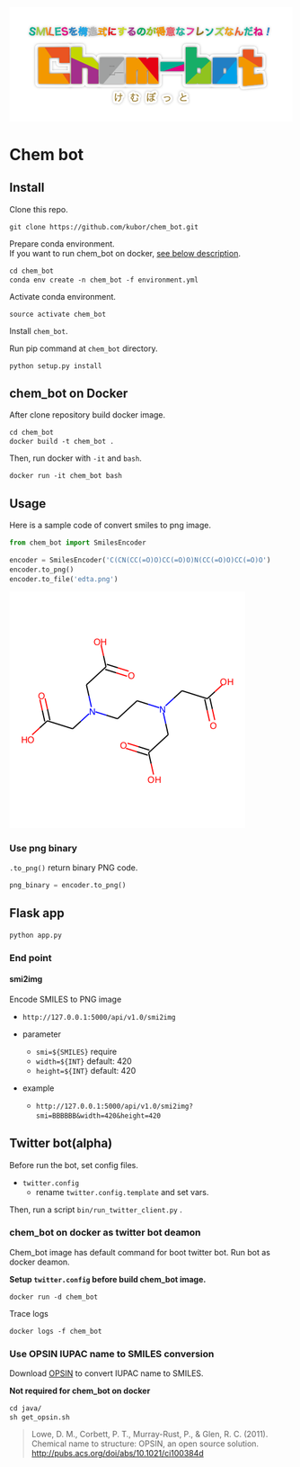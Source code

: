 ![chem_bot_logo](docs/img/chem_bot_logo.png)
# Chem bot

## Install

Clone this repo.

```
git clone https://github.com/kubor/chem_bot.git
```

Prepare conda environment.  
If you want to run chem_bot on docker, [see below description](#docker).

```
cd chem_bot
conda env create -n chem_bot -f environment.yml
```

Activate conda environment.

```
source activate chem_bot
```

Install `chem_bot`.

Run pip command at `chem_bot` directory.

```
python setup.py install
```

## <a name="docker"/> chem_bot on Docker

After clone repository build docker image.

```
cd chem_bot
docker build -t chem_bot .
```

Then, run docker with `-it` and `bash`.

```
docker run -it chem_bot bash
```

## Usage

Here is a sample code of convert smiles to png image.

```python
from chem_bot import SmilesEncoder
```

```python
encoder = SmilesEncoder('C(CN(CC(=O)O)CC(=O)O)N(CC(=O)O)CC(=O)O')
encoder.to_png()
encoder.to_file('edta.png')
```

![edta](docs/img/edta.png)


### Use png binary

`.to_png()` return binary PNG code.

```python
png_binary = encoder.to_png()
```

## Flask app

```
python app.py
```

### End point

#### smi2img
Encode SMILES to PNG image
- `http://127.0.0.1:5000/api/v1.0/smi2img`

- parameter
    - `smi=${SMILES}` require
    - `width=${INT}` default: 420
    - `height=${INT}` default: 420

- example
    - `http://127.0.0.1:5000/api/v1.0/smi2img?smi=BBBBBB&width=420&height=420`

## Twitter bot(alpha)

Before run the bot, set config files.

- `twitter.config`
    - rename `twitter.config.template` and set vars.

Then, run a script `bin/run_twitter_client.py` .

### chem_bot on docker as twitter bot deamon

Chem_bot image has default command for boot twitter bot.
Run bot as docker deamon.

**Setup `twitter.config` before build chem_bot image.**

```
docker run -d chem_bot
```

Trace logs

```
docker logs -f chem_bot
```

### Use OPSIN IUPAC name to SMILES conversion

Download [OPSIN](https://bitbucket.org/dan2097/opsin) to convert IUPAC name to SMILES.

**Not required for chem_bot on docker**

```
cd java/
sh get_opsin.sh
```

> Lowe, D. M., Corbett, P. T., Murray-Rust, P., & Glen, R. C. (2011). Chemical name to structure: OPSIN, an open source solution.
> http://pubs.acs.org/doi/abs/10.1021/ci100384d
